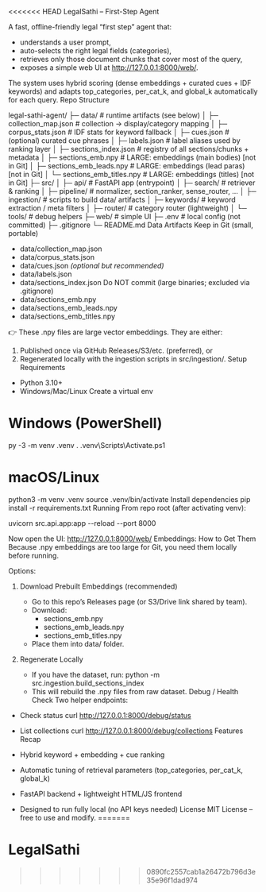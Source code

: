 <<<<<<< HEAD
LegalSathi – First-Step Agent

A fast, offline-friendly legal “first step” agent that:
- understands a user prompt,
- auto-selects the right legal fields (categories),
- retrieves only those document chunks that cover most of the query,
- exposes a simple web UI at http://127.0.0.1:8000/web/.

The system uses hybrid scoring (dense embeddings + curated cues + IDF keywords) and adapts top_categories, per_cat_k, and global_k automatically for each query.
Repo Structure

legal-sathi-agent/
├─ data/                 # runtime artifacts (see below)
│  ├─ collection_map.json      # collection → display/category mapping
│  ├─ corpus_stats.json        # IDF stats for keyword fallback
│  ├─ cues.json                # (optional) curated cue phrases
│  ├─ labels.json              # label aliases used by ranking layer
│  ├─ sections_index.json      # registry of all sections/chunks + metadata
│  ├─ sections_emb.npy         # LARGE: embeddings (main bodies)   [not in Git]
│  ├─ sections_emb_leads.npy   # LARGE: embeddings (lead paras)    [not in Git]
│  └─ sections_emb_titles.npy  # LARGE: embeddings (titles)        [not in Git]
├─ src/
│  ├─ api/            # FastAPI app (entrypoint)
│  ├─ search/         # retriever & ranking
│  ├─ pipeline/       # normalizer, section_ranker, sense_router, ...
│  ├─ ingestion/      # scripts to build data/ artifacts
│  ├─ keywords/       # keyword extraction / meta filters
│  ├─ router/         # category router (lightweight)
│  └─ tools/          # debug helpers
├─ web/               # simple UI
├─ .env               # local config (not committed)
├─ .gitignore
└─ README.md
Data Artifacts
Keep in Git (small, portable)
- data/collection_map.json
- data/corpus_stats.json
- data/cues.json *(optional but recommended)*
- data/labels.json
- data/sections_index.json
Do NOT commit (large binaries; excluded via .gitignore)
- data/sections_emb.npy
- data/sections_emb_leads.npy
- data/sections_emb_titles.npy

👉 These .npy files are large vector embeddings.
They are either:
1. Published once via GitHub Releases/S3/etc. (preferred), or
2. Regenerated locally with the ingestion scripts in src/ingestion/.
Setup
Requirements
- Python 3.10+
- Windows/Mac/Linux
Create a virtual env
# Windows (PowerShell)
py -3 -m venv .venv
. .venv\Scripts\Activate.ps1

# macOS/Linux
python3 -m venv .venv
source .venv/bin/activate
Install dependencies
pip install -r requirements.txt
Running
From repo root (after activating venv):

uvicorn src.api.app:app --reload --port 8000

Now open the UI:
http://127.0.0.1:8000/web/
Embeddings: How to Get Them
Because .npy embeddings are too large for Git, you need them locally before running.

Options:

1. Download Prebuilt Embeddings (recommended)
   - Go to this repo’s Releases page (or S3/Drive link shared by team).
   - Download:
     - sections_emb.npy
     - sections_emb_leads.npy
     - sections_emb_titles.npy
   - Place them into data/ folder.

2. Regenerate Locally
   - If you have the dataset, run:
     python -m src.ingestion.build_sections_index
   - This will rebuild the .npy files from raw dataset.
Debug / Health Check
Two helper endpoints:

- Check status
  curl http://127.0.0.1:8000/debug/status

- List collections
  curl http://127.0.0.1:8000/debug/collections
Features Recap
- Hybrid keyword + embedding + cue ranking
- Automatic tuning of retrieval parameters (top_categories, per_cat_k, global_k)
- FastAPI backend + lightweight HTML/JS frontend
- Designed to run fully local (no API keys needed)
License
MIT License – free to use and modify.
=======
# LegalSathi
>>>>>>> 0890fc2557cab1a26472b796d3e35e96f1dad974
